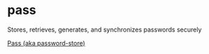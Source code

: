 # pass
Stores, retrieves, generates, and synchronizes passwords securely

[Pass (aka password-store)](https://www.passwordstore.org/)
